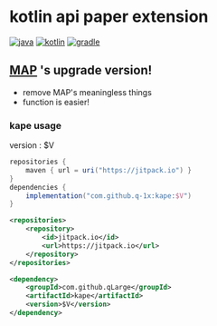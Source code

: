 # kotlin api paper extension
[![java](https://img.shields.io/badge/java-17-ED8B00.svg?logo=java)](https://www.azul.com/)
[![kotlin](https://img.shields.io/badge/kotlin-1.6.21-585DEF.svg?logo=kotlin)](http://kotlinlang.org)
[![gradle](https://img.shields.io/badge/gradle-7.4.2-02303A.svg?logo=gradle)](https://gradle.org)

## [MAP](https://github.com/qLarge/MAP) 's upgrade version!
+ remove MAP's meaningless things
+ function is easier!

### kape usage
version : $V
```gradle
repositories {
    maven { url = uri("https://jitpack.io") }
}
dependencies {
    implementation("com.github.q-1x:kape:$V")
}
```

```xml
<repositories>
    <repository>
        <id>jitpack.io</id>
        <url>https://jitpack.io</url>
    </repository>
</repositories>

<dependency>
    <groupId>com.github.qLarge</groupId>
    <artifactId>kape</artifactId>
    <version>$V</version>
</dependency>
```
